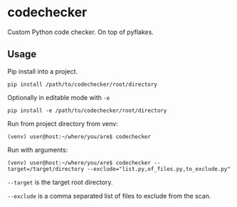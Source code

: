 # codechecker

Custom Python code checker. On top of pyflakes.

## Usage

Pip install into a project.

```
pip install /path/to/codechecker/root/directory
```

Optionally in editable mode with `-e`

```
pip install -e /path/to/codechecker/root/directory
```

Run from project directory from venv:

```
(venv) user@host:~/where/you/are$ codechecker
```

Run with arguments:

```
(venv) user@host:~/where/you/are$ codechecker --target=/target/directory --exclude="list.py,of_files.py,to_exclude.py"
```

`--target` is the target root directory.

`--exclude` is a comma separated list of files to exclude from the scan.
